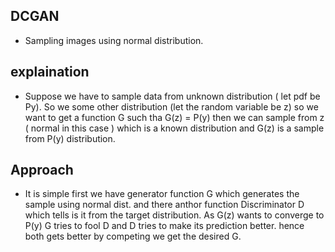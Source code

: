 ## DCGAN

- Sampling images using normal distribution.

## explaination

- Suppose we have to sample data from unknown distribution ( let pdf be Py). So we some other distribution (let the random variable be z) so we want to get a function G such tha G(z) = P(y) then we can sample from z ( normal in this case ) which is a known distribution and G(z) is a sample from P(y) distribution.

## Approach 

- It is simple first we have generator function G which generates the sample using normal dist. and there anthor function Discriminator D which tells is it from the target distribution. As G(z) wants to converge to P(y) G tries to fool D and D tries to make its prediction better. hence both gets better by competing we get the desired G.